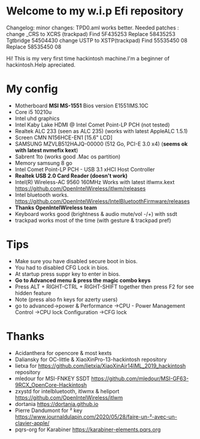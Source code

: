 # Welcome to my w.i.p Efi repository

Changelog:
minor changes:
TPD0.aml works better.
Needed patches :
change  _CRS to XCRS (trackpad) Find 5F435253 Replace 58435253 Tgtbridge 54504430
change  USTP to XSTP(trackpad) Find 55535450 08 Replace 58535450 08


Hi! This is my very first time hackintosh machine.I'm a beginner of hackintosh.Help apreciated.
# My config
- Motherboard  **MSI MS-1551** Bios version E1551IMS.10C
- Core i5 10210u
- Intel uhd graphics
- Intel Kaby Lake HDMI @ Intel Comet Point-LP PCH (not tested)
- Realtek ALC 233 (seen as ALC 235) (works with latest AppleALC 1.5.1)
- Screen CMN N156HCE-EN1 [15.6" LCD]
- SAMSUNG MZVLB512HAJQ-00000 (512 Go, PCI-E 3.0 x4) (**seems ok with latest nvmefix kext**)
- Sabrent 1to (works good .Mac os partition)
- Memory samsung 8 go
- Intel Comet Point-LP PCH - USB 3.1 xHCI Host Controller
- **Realtek USB 2.0 Card Reader (doesn't work)**
- Intel(R) Wireless-AC 9560 160MHz Works with latest itlwmx.kext https://github.com/OpenIntelWireless/itlwm/releases
- Intel bluetooth works. https://github.com/OpenIntelWireless/IntelBluetoothFirmware/releases
- **Thanks OpenIntelWireless team**
- Keyboard works good (brightness & audio mute/vol -/+) with ssdt
- trackpad works most of the time (with gesture & trackpad pref)

# Tips

- Make sure you have disabled secure boot in bios.
- You had to disabled CFG Lock in bios.
- At startup press suppr key to enter in bios.
- **Go to Advanced menu & press the magic combo keys**
- Press ALT + RIGHT-CTRL + RIGHT-SHIFT together then press F2 for see hidden feature
- Note (press also fn keys for azerty users)
- go to advanced->power & Performance ->CPU - Power Management Control ->CPU lock Configuration ->CFG lock

# Thanks

- Acidanthera for opencore & most kexts
- Daliansky for OC-little & XiaoXinPro-13-hackintosh repository
- lietxa for https://github.com/lietxia/XiaoXinAir14IML_2019_hackintosh repository
- mledour for MSI-FNKEY SSDT https://github.com/mledour/MSI-GF63-9RCX_OpenCore-Hackintosh
- zxystd for intelbluetooth, itlwmx & heliport https://github.com/OpenIntelWireless/itlwm
- dortania https://dortania.github.io
- Pierre Dandumont for ² key https://www.journaldulapin.com/2020/05/28/faire-un-²-avec-un-clavier-apple/
- pqrs-org for Karabiner https://karabiner-elements.pqrs.org
